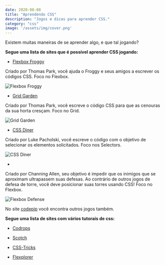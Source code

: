 ```yaml
---
date: 2020-08-08
title: "Aprendendo CSS"
description: "Jogos e dicas para aprender CSS."
category: "css"
image: '/assets/img/cover.png'
---
```


Existem muitas maneiras de se aprender algo, e que tal jogando?

<b>Segue uma lista de sites que é possível aprender CSS jogando:</b>

- <a href="http://flexboxfroggy.com/" target="_blank" rel="noopener noreferrer">Flexbox Froggy</a>

Criado por Thomas Park, você ajuda o Froggy e seus amigos a escrever os códigos CSS. Foco no Flexbox.

![Flexbox Froggy](/assets/img/flexboxfroggy.png)

- <a href="http://cssgridgarden.com/" target="_blank" rel="noopener noreferrer">Grid Garden</a>

Criado por Thomas Park, você escreve o código CSS para que as cenouras da sua horta cresçam. Foco no Grid.

![Grid Garden](/assets/img/gridgarden.png)

- <a href="https://flukeout.github.io/" target="_blank" rel="noopener noreferrer">CSS Diner</a>

Criado por Luke Pacholski, você escreve o código com o objetivo de selecionar os elementos solicitados. Foco nos Selectors.

![CSS Diner](/assets/img/cssdiner.png)

- <a href="http://www.flexboxdefense.com/" target="_blank" rel="noopener noreferrer"></a>

Criado por Channing Allen, seu objetivo é impedir que os inimigos que se aproximam ultrapassem suas defesas. Ao contrário de outros jogos de defesa de torre, você deve posicionar suas torres usando CSS! Foco no Flexbox.

![Flexbox Defense](/assets/img/flexboxdefense.jpg)

No site <a href="https://codepip.com/games/" target="_blank" rel="noopener noreferrer">codepip</a> você encontra outros jogos também.

<b>Segue uma lista de sites com vários tutorais de css:</b>

- <a href="http://tympanus.net/codrops/" target="_blank" rel="noopener noreferrer">Codrops</a>

- <a href="https://scotch.io/tutorials" target="_blank" rel="noopener noreferrer">Scotch</a>

- <a href="https://css-tricks.com/" target="_blank" rel="noopener noreferrer">CSS-Tricks</a>

- <a href="https://bennettfeely.com/flexplorer/" target="_blank" rel="noopener noreferrer">Flexplorer</a>
